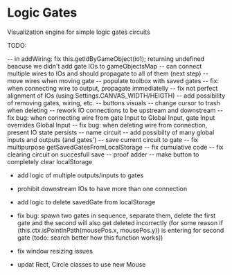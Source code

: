 # Logic Gates

Visualization engine for simple logic gates circuits

TODO:

-- in addWiring: fix this.getIdByGameObject(io1); returning undefined beacuse we didn't add gate IOs to gameObjectsMap
-- can connect multiple wires to IOs and should propagate to all of them (next step)
-- move wires when moving gate
-- populate toolbox with saved gates
-- fix: when connecting wire to output, propagate immediatelly
-- fix not perfect alignment of IOs (using Settings.CANVAS_WIDTH/HEIGTH)
-- add possibility of removing gates, wiring, etc.
-- buttons visuals
-- change cursor to trash when deleting
-- rework IO connections to be upstream and downstream
-- fix bug: when connecting wire from gate Input to Global Input, gate Input overrides Global Input
-- fix bug: when deleting wire from connection, present IO state persists
-- name circuit
-- add possibilty of many global inputs and outputs (and gates')
-- save current circuit to gate
-- fix multipurpose getSavedGatesFromLocalStorage
-- fix cumulative code
-- fix clearing circuit on succesfull save
-- proof adder
-- make button to completely clear localStorage

-   add logic of multiple outputs/inputs to gates
-   prohibit downstream IOs to have more than one connection
-   add logic to delete savedGate from localStorage

-   fix bug: spawn two gates in sequence, separate them, delete the first gate and the second will also get deleted incorrectly (for some reason if (this.ctx.isPointInPath(mousePos.x, mousePos.y)) is entering for second gate (todo: search better how this function works))
-   fix window resizing issues
-   updat Rect, Circle classes to use new Mouse
